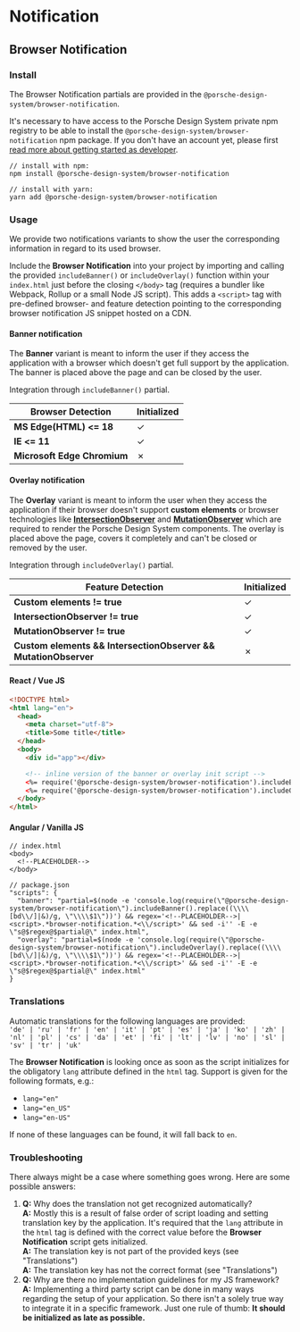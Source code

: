 # Notification

<TableOfContents></TableOfContents>

## Browser Notification

### Install

The Browser Notification partials are provided in the `@porsche-design-system/browser-notification`. 

It's necessary to have access to the Porsche Design System private npm registry to be able to install the `@porsche-design-system/browser-notification` npm package. If you don't have an account yet, please first [read more about getting started as developer](start-coding/introduction).

```
// install with npm:
npm install @porsche-design-system/browser-notification

// install with yarn:
yarn add @porsche-design-system/browser-notification
```

### Usage

We provide two notifications variants to show the user the corresponding information in regard to its used browser.

Include the **Browser Notification** into your project by importing and calling the provided `includeBanner()` or `includeOverlay()` function within your `index.html` just before the closing `</body>` tag (requires a bundler like Webpack, Rollup or a small Node JS script). This adds a `<script>` tag with pre-defined browser- and feature detection pointing to the corresponding browser notification JS snippet hosted on a CDN.

#### Banner notification

The **Banner** variant is meant to inform the user if they access the application with a browser which doesn't get full support by the application. The banner is placed above the page and can be closed by the user.

Integration through `includeBanner()` partial.

| Browser Detection           | Initialized |
| --------------------------- | ----------- |
| **MS Edge(HTML) <= 18**     | ✓           |
| **IE <= 11**                | ✓           |
| **Microsoft Edge Chromium** | ✗           |

#### Overlay notification

The **Overlay** variant is meant to inform the user when they access the application if their browser doesn't support **custom elements**
or browser technologies like [**IntersectionObserver**](https://caniuse.com/?search=intersectionobserver) and [**MutationObserver**](https://caniuse.com/?search=mutationobserver) which are required to render the Porsche Design System components.
The overlay is placed above the page, covers it completely and can't be closed or removed by the user.

Integration through `includeOverlay()` partial.

| Feature Detection                                                                               | Initialized |
| ------------------------------------------------------------------------------------------------| ----------- |
| **Custom elements != true**                                                                     | ✓           |
| **IntersectionObserver != true**                                                                | ✓           |
| **MutationObserver != true**                                                                    | ✓           |
| **Custom elements && IntersectionObserver && MutationObserver**                                 | ✗           |

#### React / Vue JS

```html
<!DOCTYPE html>
<html lang="en">
  <head>
    <meta charset="utf-8">
    <title>Some title</title>
  </head>
  <body>
    <div id="app"></div>

    <!-- inline version of the banner or overlay init script -->
    <%= require('@porsche-design-system/browser-notification').includeBanner() %>
    <%= require('@porsche-design-system/browser-notification').includeOverlay() %>
  </body>
</html>
```

#### Angular / Vanilla JS

```
// index.html
<body>
  <!--PLACEHOLDER-->
</body>

// package.json
"scripts": {
  "banner": "partial=$(node -e 'console.log(require(\"@porsche-design-system/browser-notification\").includeBanner().replace((\\\\[bd\\/]|&)/g, \"\\\\$1\"))') && regex='<!--PLACEHOLDER-->|<script>.*browser-notification.*<\\/script>' && sed -i'' -E -e \"s@$regex@$partial@\" index.html",
  "overlay": "partial=$(node -e 'console.log(require(\"@porsche-design-system/browser-notification\").includeOverlay().replace((\\\\[bd\\/]|&)/g, \"\\\\$1\"))') && regex='<!--PLACEHOLDER-->|<script>.*browser-notification.*<\\/script>' && sed -i'' -E -e \"s@$regex@$partial@\" index.html"
}
```

### Translations

Automatic translations for the following languages are provided:  
`'de' | 'ru' | 'fr' | 'en' | 'it' | 'pt' | 'es' | 'ja' | 'ko' | 'zh' | 'nl' | 'pl' | 'cs' | 'da' | 'et' | 'fi' | 'lt' | 'lv' | 'no' | 'sl' | 'sv' | 'tr' | 'uk'`

The **Browser Notification** is looking once as soon as the script initializes for the obligatory `lang` attribute defined in the `html` tag. Support is given for the following formats, e.g.:

- `lang="en"`
- `lang="en_US"`
- `lang="en-US"`

If none of these languages can be found, it will fall back to `en`.

### Troubleshooting

There always might be a case where something goes wrong. Here are some possible answers:

1. **Q:** Why does the translation not get recognized automatically?  
   **A:** Mostly this is a result of false order of script loading and setting translation key by the application. It's required that the `lang` attribute in the `html` tag is defined with the correct value before the **Browser Notification** script gets initialized.  
   **A:** The translation key is not part of the provided keys (see "Translations")  
   **A:** The translation key has not the correct format (see "Translations")
2. **Q:** Why are there no implementation guidelines for my JS framework?  
   **A:** Implementing a third party script can be done in many ways regarding the setup of your application. So there isn't a solely true way to integrate it in a specific framework. Just one rule of thumb: **It should be initialized as late as possible.**
